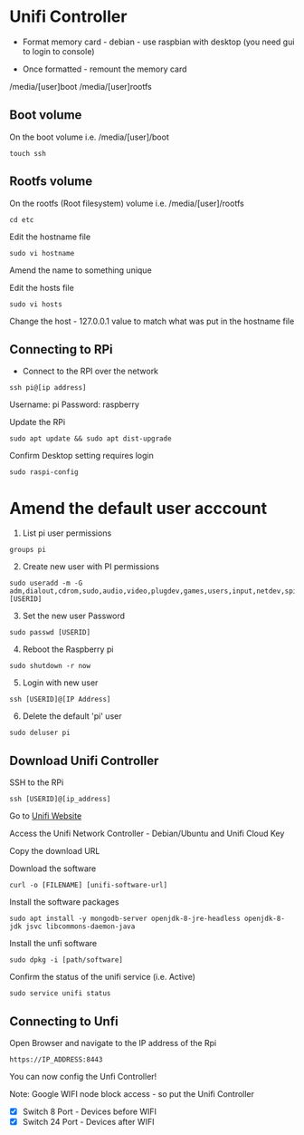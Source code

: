 # Unifi Controller

* Format memory card - debian - use raspbian with desktop (you need gui to login to console)

* Once formatted - remount the memory card

/media/[user]boot
/media/[user]rootfs


## Boot volume

On the boot volume i.e. /media/[user]/boot

```
touch ssh
```


## Rootfs volume

On the rootfs (Root filesystem) volume i.e. /media/[user]/rootfs

```
cd etc
```

Edit the hostname file
```
sudo vi hostname
```

Amend the name to something unique


Edit the hosts file
```
sudo vi hosts
```

Change the host - 127.0.0.1 value to match what was put in the hostname file



## Connecting to RPi

* Connect to the RPI over the network
```
ssh pi@[ip address]
```

Username: pi
Password: raspberry

Update the RPi

```
sudo apt update && sudo apt dist-upgrade
```

Confirm Desktop setting requires login
```
sudo raspi-config
```


# Amend the default user acccount

1. List pi user permissions
```
groups pi
```

2. Create new user with PI permissions
```
sudo useradd -m -G adm,dialout,cdrom,sudo,audio,video,plugdev,games,users,input,netdev,spi,i2c,gpio [USERID]
```

3. Set the new user Password
```
sudo passwd [USERID]
```

4. Reboot the Raspberry pi
```
sudo shutdown -r now
```

5. Login with new user
```
ssh [USERID]@[IP Address]
```

6. Delete the default 'pi' user
```
sudo deluser pi
```


## Download Unifi Controller


SSH to the RPi
```
ssh [USERID]@[ip_address]
```

Go to [Unifi Website](https://www.ui.com/download/unifi/)

Access the Unifi Network Controller - Debian/Ubuntu and Unifi Cloud Key

Copy the download URL


Download the software
```
curl -o [FILENAME] [unifi-software-url] 
```

Install the software packages
```
sudo apt install -y mongodb-server openjdk-8-jre-headless openjdk-8-jdk jsvc libcommons-daemon-java
```

Install the unfi software
```
sudo dpkg -i [path/software]
```

Confirm the status of the unifi service (i.e. Active)
```
sudo service unifi status
```


## Connecting to Unfi

Open Browser and navigate to the IP address of the Rpi

```
https://IP_ADDRESS:8443
```

You can now config the Unfi Controller!

Note: Google WIFI node block access - so put the Unifi Controller

- [x] Switch 8 Port - Devices before WIFI
- [x] Switch 24 Port - Devices after WIFI

